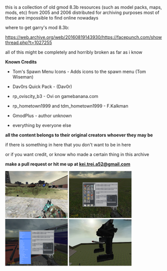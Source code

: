 this is a collection of old gmod 8.3b resources (such as model packs, maps, mods, etc) from 2005 and 2006 distributed for archiving purposes
most of these are impossible to find online nowadays

where to get garry's mod 8.3b:

https://web.archive.org/web/20160819143930/https://facepunch.com/showthread.php?t=1027255

all of this might be completely and horribly broken as far as i know


**Known Credits**
* Tom's Spawn Menu Icons - Adds icons to the spawn menu (Tom Wiseman)
* Dav0rs Quick Pack - (Dav0r)
* rp_oviscity_b3 - Ovi on gamebanana.com
* rp_hometown1999 and tdm_hometown1999 - F.Kalkman
* GmodPlus - author unknown


* everything by everyone else


**all the content belongs to their original creators whoever they may be**


if there is something in here that you don't want to be in here

or if you want credit, or know who made a certain thing in this archive

**make a pull request or hit me up at kei.trei.a52@gmail.com**


<a href="screenshots/1.jpg" target="_blank"><img src="screenshots/1.jpg" alt="[IMG]" width="200"/></a>  <a href="screenshots/2.jpg" target="_blank"><img src="screenshots/2.jpg" alt="[IMG]" width="200"/></a>  <a href="screenshots/3.png" target="_blank"><img src="screenshots/3.png" alt="[IMG]" width="200"/></a>  <a href="screenshots/4.png" target="_blank"><img src="screenshots/4.png" alt="[IMG]" width="200"/></a>
